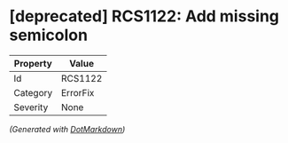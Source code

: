 # \[deprecated\] RCS1122: Add missing semicolon

| Property | Value    |
| -------- | -------- |
| Id       | RCS1122  |
| Category | ErrorFix |
| Severity | None     |


*\(Generated with [DotMarkdown](http://github.com/JosefPihrt/DotMarkdown)\)*